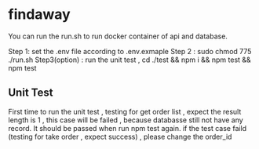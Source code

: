 # findaway

You can run the run.sh to run docker container of api and database.

Step 1: set the .env file according to .env.exmaple 
Step 2 : sudo chmod 775 ./run.sh
Step3(option) : run the unit test , cd ./test && npm i && npm test && npm test

## Unit Test
First time to run the unit test , testing for get order list , expect the result length is 1 , this case will be failed , because databasse still not have any record. It should be passed when run npm test again.
if the test case faild (testing for take order , expect success) , please change the order_id
